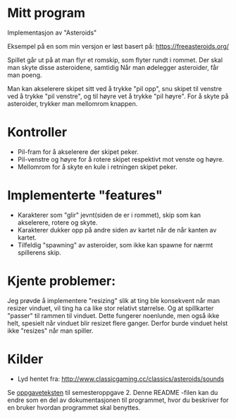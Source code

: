 # Mitt program

Implementasjon av "Asteroids"

Eksempel på en som min versjon er løst basert på: https://freeasteroids.org/


Spillet går ut på at man flyr et romskip, som flyter rundt i rommet.
Der skal man skyte disse asteroidene, samtidig 
Når man ødelegger asteroider, får man poeng.

Man kan akselerere skipet sitt ved å trykke "pil opp", snu skipet til venstre ved å trykke "pil venstre", og til høyre vet å trykke "pil høyre".
For å skyte på asteroider, trykker man mellomrom knappen.

# Kontroller
* Pil-fram for å akselerere der skipet peker.
* Pil-venstre og høyre for å rotere skipet respektivt mot venste og høyre.
* Mellomrom for å skyte en kule i retningen skipet peker.





# Implementerte "features"
* Karakterer som "glir" jevnt(siden de er i rommet), skip som kan akselerere, rotere og skyte.
* Karakterer dukker opp på andre siden av kartet når de når kanten av kartet.
* Tilfeldig "spawning" av asteroider, som ikke kan spawne for nærmt spillerens skip.



# Kjente problemer:
Jeg prøvde å implementere "resizing" slik at ting ble konsekvent når man resizer vinduet, vil ting ha ca like stor relativt størrelse.
Og at spillkarter "passer" til rammen til vinduet. Dette fungerer noenlunde, men også ikke helt, spesielt når vinduet blir resizet flere ganger.
Derfor burde vinduet helst ikke "resizes" når man spiller.


# Kilder
* Lyd hentet fra: http://www.classicgaming.cc/classics/asteroids/sounds

Se [oppgaveteksten](./OPPGAVETEKST.md) til semesteroppgave 2. Denne README -filen kan du endre som en del av dokumentasjonen til programmet, hvor du beskriver for en bruker hvordan programmet skal benyttes.